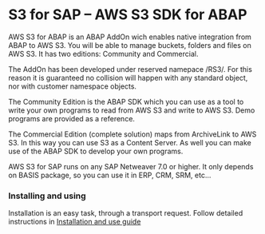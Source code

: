 # S3 for SAP – AWS S3 SDK for ABAP

AWS S3 for ABAP is an ABAP AddOn wich enables native integration from ABAP to AWS S3. You will be able to manage buckets, folders and files on AWS S3. It has two editions: Community and Commercial.

The AddOn has been developed under reserved namepace /RS3/. For this reason it is guaranteed no collision will happen with any standard object, nor with customer namespace objects. 

The Community Edition is the ABAP SDK which you can use as a tool to write your own programs to read from AWS S3 and write to AWS S3. Demo programs are provided as a reference.

The Commercial Edition (complete solution) maps from ArchiveLink to AWS S3. In this way you can use S3 as a Content Server. As well you can make use of the ABAP SDK to develop your own programs.

AWS S3 for SAP runs on any SAP Netweaver 7.0 or higher. It only depends on BASIS package, so you can use it in ERP, CRM, SRM, etc...

<h3>Installing and using</h3>
Installation is an easy task, through a transport request. Follow detailed instructions in <a href="https://github.com/LinkeIT/AWS_S3_SDK_for_ABAP/blob/master/S3ForSAP_SDK_Community_Edition.pdf">Installation and use guide</href>


